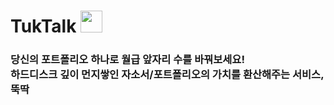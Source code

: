 # TukTalk <img src="https://user-images.githubusercontent.com/70688424/138086420-e38ee2c9-fffc-4978-b89e-423b3bf6b4ca.png" height="35">

### 당신의 포트폴리오 하나로 월급 앞자리 수를 바꿔보세요!<br>하드디스크 깊이 먼지쌓인 자소서/포트폴리오의 가치를 환산해주는 서비스, 뚝딱
